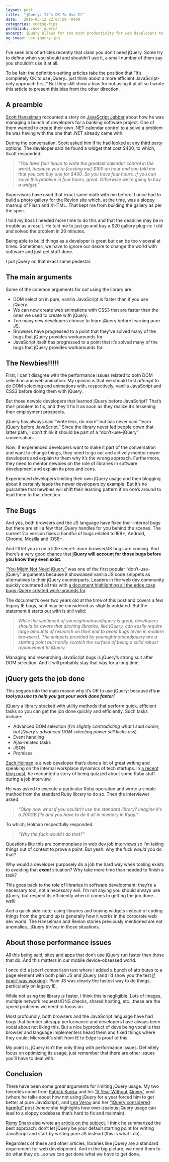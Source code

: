 ```yaml
---
layout: post
title:  "jQuery: It’s OK To Use It"
date:   2016-05-12 22:07:59 -0400
categories: coding-tips
permalink: /use-jquery/
excerpt: jQuery allows for too much productivity for web developers to stop using it completely. But they should understand when to use it, and why.
og-image: use-jquery.jpg
---
```

<p>I&#8217;ve seen lots of articles recently that claim you don&#8217;t need jQuery. Some try to define when you should and shouldn&#8217;t use it, a small number of them say you shouldn&#8217;t use it at all.</p><p>To be fair: the definition-setting articles take the position that &#8220;It&#8217;s completely OK to use jQuery&#8230;just think about a more efficient JavaScript-only approach first.&#8221; But they still show a bias for not using it at all so I wrote this article to present this bias from the other direction.</p><h2>A preamble</h2><p><a href="https://twitter.com/shanselman">Scott Hanselman</a> recounted a story on <a href="https://devchat.tv/js-jabber/071-jsj-javascript-strategies-at-microsoft-with-scott-hanselman">JavaScript Jabber</a> about how he was managing a bunch of developers for a banking software project. One of them wanted to create their own .NET calendar control to a solve a problem he was having with the one that .NET already came with.</p><p>During the conversation, Scott asked him if he had looked at any third party options. The developer said he found a widget that cost $400, to which, Scott responded:</p><blockquote><p><em>&#8220;You have four hours to write the greatest calendar control in the world, because you&#8217;re [costing me] $100 an hour and you told me that you can buy one for $400. So you have four hours. If you can solve this problem in four hours, great. Otherwise we&#8217;re going to buy a widget.&#8221;</em></p></blockquote><p>Supervisors have used that exact same math with me before: I once had to build a photo gallery for the Revlon site which, at the time, was a sloppy mashup of Flash and XHTML. That kept me from building the gallery as per the spec.</p><p>I told my boss I needed more time to do this and that the deadline may be in trouble as a result. He told me to just go and buy a $20 gallery plug-in: I did and solved the problem in 20 minutes.</p><p>Being able to build things as a developer is great but can be too visceral at times. Sometimes, we have to ignore our desire to change the world with software and just get stuff done.</p><p>I put jQuery on that exact same pedestal.</p><h2>The main arguments</h2><p>Some of the common arguments for <em>not</em> using the library are:</p><ul><li class="post-list-item">DOM selection in pure, vanilla JavaScript is faster than if you use jQuery.</li><li class="post-list-item">We can now create web animations with CSS3 that are faster than the ones we used to create with jQuery.</li><li class="post-list-item">Too many new developers choose to learn jQuery before learning pure JS.</li><li class="post-list-item">Browsers have progressed to a point that they&#8217;ve solved many of the bugs that jQuery provides workarounds for.</li><li class="post-list-item">JavaScript itself has progressed to a point that it&#8217;s solved many of the bugs that jQuery provides workarounds for.</li></ul><h2>The Newbies!!!!!</h2><p>First, I can&#8217;t disagree with the performance issues related to both DOM selection and web animation. My opinion is that we should first <em>attempt</em> to do DOM selecting and animations with, respectively, vanilla JavaScript and CSS3 before doing them with jQuery.</p><p>But those newbie developers that learned jQuery before JavaScript? That&#8217;s <em>their</em> problem to fix, and they&#8217;ll fix it as soon as they realize it&#8217;s lessening their employment prospects.</p><p>jQuery has always said &#8220;write less, do more&#8221; but has never said &#8220;learn jQuery before JavaScript.&#8221; Since the library never led people down that latter path, I don&#8217;t think it should be part of a &#8220;don&#8217;t-use-jQuery&#8221; conversation.</p><p><em>Now</em>, if experienced developers want to make it part of the conversation and want to change things, they need to go out and actively mentor newer developers and explain to them why it&#8217;s the wrong approach. Furthermore, they need to mentor newbies on the role of libraries in software development and explain its pros and cons.</p><p>Experienced developers limiting their own jQuery usage and then blogging about it certainly leads the newer developers by example. But it&#8217;s no guarantee that newbies will shift their learning pattern if no one&#8217;s around to lead them to that direction.</p><h2>The Bugs</h2><p>And yes, both browsers and the JS language have fixed their internal bugs but there are still a few that jQuery handles for you behind the scenes. The current 2.x version fixes a handful of bugs related to IE9+, Android, Chrome, Mozilla and iOS8+.</p><p>And I&#8217;ll let you in on a little secret: more browser/JS bugs are coming. And there&#8217;s a very good chance that <strong>jQuery will account for those bugs before you know they even exist</strong>.</p><p><a href="http://youmightnotneedjquery.com/">&#8220;You Might Not Need jQuery&#8221;</a> was one of the first popular &#8220;don&#8217;t-use-jQuery&#8221; arguments because it showcased vanilla JS code snippets as alternatives to their jQuery counterparts. Leaders in the web dev community quickly countered all this with <a href="https://docs.google.com/document/d/1LPaPA30bLUB_publLIMF0RlhdnPx_ePXm7oW02iiT6o/edit">a document highlighting all the edge case bugs jQuery created work-arounds for</a>.</p><p>The document&#8217;s over two years old at the time of this post and covers a few legacy IE bugs, so it may be considered as slightly outdated. But the statement it starts out with is still valid:</p><blockquote><p> <em>While the sentiment of youmightnotneedjquery is great, developers should be aware that ditching libraries, like jQuery, can easily require large amounts of research on their end to avoid bugs (even in modern browsers). The snippets provided by youmightnotneedjquery are a starting point but hardly scratch the surface of being a solid robust replacement to jQuery.</em></p></blockquote><p>Managing and researching JavaScript bugs is jQuery&#8217;s strong suit after DOM selection. And it will probably stay that way for a long time.</p><h2>jQuery gets the job done</h2><p>This segues into the main reason why it&#8217;s OK to use jQuery: because <strong><em>it&#8217;s a tool you use to help you get your work done faster!</em></strong></p><p>jQuery a library stocked with utility methods that perform quick, efficient tasks so you can get the job done quickly and efficiently. Such tasks include:</p><ul><li class="post-list-item">Advanced DOM selection (<em>I&#8217;m slightly contradicting what I said earlier, but jQuery&#8217;s advanced DOM selecting power still kicks ass</em>)</li><li class="post-list-item">Event handling</li><li class="post-list-item">Ajax-related tasks</li><li class="post-list-item">JSON</li><li class="post-list-item">Promises</li></ul><p><a href="https://twitter.com/holman">Zach Holman</a> is a web developer that&#8217;s done a lot of great writing and speaking on the internal workplace dynamics of tech startups. In <a href="https://zachholman.com/posts/startup-interviewing-is-fucked/">a recent blog post</a>, he recounted a story of being quizzed about some Ruby stuff during a job interview.</p><p>He was asked to execute a particular Ruby operation and wrote a simple method from the standard Ruby library to do so. Then the interviewer asked:</p><blockquote><p><em>&#8220;Okay now what if you couldn’t use the standard library? Imagine it’s a 200GB file and you have to do it all in memory in Ruby.&#8221;</em></p></blockquote><p>To which, Holman respectfully responded:</p><blockquote><p><em>&#8220;Why the fuck would I do that?&#8221;</em></p></blockquote><p>Questions like this are commonplace in web dev job interviews so I&#8217;m taking things out of context to prove a point. But yeah: why the fuck <em>would</em> you do that?</p><p>Why would a developer purposely do a job the hard way when tooling exists to avoiding that <em><strong>exact</strong></em> situation? Why take more time than needed to finish a task?</p><p>This goes back to the role of libraries in software development: they&#8217;re a necessary tool, not a necessary evil. I&#8217;m not saying you should always use jQuery, but respect its efficiently when it comes to getting the job done&#8230;<em>well!</em></p><p>And a quick side-note: using libraries and buying widgets instead of coding things from the ground up is generally how it works in the corporate web dev world. The Hanselman and Revlon stories previously mentioned are not anomalies&#8230;jQuery <em>thrives</em> in those situations.</p><h2>About those performance issues</h2><p>All this being said, sites and apps that don&#8217;t use jQuery run faster than those that do. And this matters in our mobile device-obsessed world.</p><p>I once did a jsperf comparison test where I added a bunch of attributes to a page element with both plain JS and jQuery (and I&#8217;d show you the test <a href="https://github.com/jsperf/jsperf.com/issues/18">if jsperf was working</a>). Plain JS was clearly the fastest way to do things, particularly on legacy IE.</p><p>While not using the library <em>is</em> faster, I think this is negligible. Lots of images, multiple network requests/DNS checks, shared hosting, etc&#8230;these are the speed problems we need to focus on.</p><p>Most profoundly, both browsers and the JavaScript language have had bugs that hamper site/app performance and developers have always been vocal about not liking this. But a nice byproduct of devs being vocal is that browser and language implementers heard them and fixed things where they could: Microsoft&#8217;s shift from IE to Edge is proof of this.</p><p>My point is, jQuery isn&#8217;t the only thing with performance issues. Definitely focus on optimizing its usage, just remember that there are other issues you&#8217;ll have to deal with.</p><h2>Conclusion</h2><p>There have been some <em>great</em> arguments for limiting jQuery usage. My two favorites come from <a href="https://twitter.com/patrickkunka">Patrick Kunka</a> and his <a href="http://blog.wearecolony.com/a-year-without-jquery/">&#8220;A Year Without jQuery&#8221;</a> post (where he talks about how not using jQuery for a year forced him to get better at pure JavaScript), and <a href="https://twitter.com/leaverou">Lea Verou</a> and her <a href="http://lea.verou.me/2015/04/jquery-considered-harmful/">&#8220;jQuery considered harmful&#8221;</a> post (where she highlights how over-zealous jQuery usage can lead to a sloppy codebase that&#8217;s hard to fix and maintain).</p><p><a href="https://twitter.com/rem">Remy Sharp</a> also wrote <a href="https://remysharp.com/2013/04/19/i-know-jquery-now-what">an article on the subject</a>. I think he summarized the best approach: don&#8217;t let jQuery be your default starting point for writing JavaScript and start by writing pure JS instead (this is what I do).</p><p>Regardless of these and other articles, libraries like jQuery are a standard requirement for web development. And in the big picture, we need them to do what they do&#8230;so we can get done what we <em>have</em> to get done.</p>